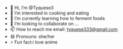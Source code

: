 - 👋 Hi, I’m @Tyquese3
- 👀 I’m interested in cooking and eating
- 🌱 I’m currently learning how to ferment foods
- 💞️ I’m looking to collaborate on ...
- 📫 How to reach me email: tyquese333@gmail.com
- 😄 Pronouns: she/her
- ⚡ Fun fact:i love anime

<!---
Tyquese3/Tyquese3 is a ✨ special ✨ repository because its `README.md` (this file) appears on your GitHub profile.
You can click the Preview link to take a look at your changes.
--->
